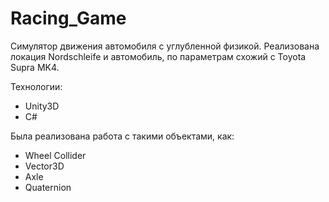 # Racing_Game
 
Симулятор движения автомобиля с углубленной физикой. Реализована локация Nordschleife и автомобиль, по параметрам схожий с Toyota Supra MK4.

Технологии:

- Unity3D
- C#

Была реализована работа с такими объектами, как:

- Wheel Collider
- Vector3D
- Axle
- Quaternion


